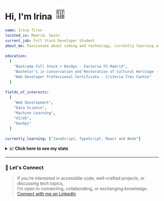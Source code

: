 <h1>Hi, I'm Irina <img src="./hand-emoji.svg" alt="Waving Hand" width="50" height="50"></h1>

```yaml
name: Irina Tiron
located_in: Madrid, Spain
current_job: Full Stack Developer Student
about_me: Passionate about coding and technology, currently learning at Factoría F5 in Madrid

education:
  [
    "Bootcamp Full Stack + DevOps - Factoría F5 Madrid",
    "Bachelor's in Conservation and Restoration of Cultural Heritage - ESCRBC Madrid",
    "Web Developer Professional Certificate - Criteria Tres Cantos"
  ]

fields_of_interests:
  [
    "Web Development",
    "Data Science",
    "Machine Learning",
    "UI/UX",
    "DevOps"
  ]
  
currently_learning: ["JavaScript, TypeScript, React and Node"]

```

<details>
  <summary><b>📈 Click here to see my stats</b></summary>

  ---
 
<!--START_SECTION:waka-->
**🐱 My GitHub Data** 

> 📦 166.6 kB Used in GitHub's Storage 
 > 
> 🏆 284 Contributions in the Year 2025
 > 
> 💼 Opted to Hire
 > 
> 📜 8 Public Repositories 
 > 
> 🔑 2 Private Repositories 
 > 
**I'm an Early 🐤** 

```text
🌞 Morning                283 commits         █████░░░░░░░░░░░░░░░░░░░░   20.06 % 
🌆 Daytime                844 commits         ███████████████░░░░░░░░░░   59.82 % 
🌃 Evening                244 commits         ████░░░░░░░░░░░░░░░░░░░░░   17.29 % 
🌙 Night                  40 commits          █░░░░░░░░░░░░░░░░░░░░░░░░   02.83 % 
```
📅 **I'm Most Productive on Wednesday** 

```text
Monday                   224 commits         ████░░░░░░░░░░░░░░░░░░░░░   15.88 % 
Tuesday                  269 commits         █████░░░░░░░░░░░░░░░░░░░░   19.06 % 
Wednesday                385 commits         ███████░░░░░░░░░░░░░░░░░░   27.29 % 
Thursday                 303 commits         █████░░░░░░░░░░░░░░░░░░░░   21.47 % 
Friday                   180 commits         ███░░░░░░░░░░░░░░░░░░░░░░   12.76 % 
Saturday                 4 commits           ░░░░░░░░░░░░░░░░░░░░░░░░░   00.28 % 
Sunday                   46 commits          █░░░░░░░░░░░░░░░░░░░░░░░░   03.26 % 
```


📊 **This Week I Spent My Time On** 

```text
🕑︎ Time Zone: Europe/Madrid

💬 Programming Languages: 
JavaScript               12 hrs 6 mins       ██████████████░░░░░░░░░░░   57.93 % 
TypeScript               3 hrs 28 mins       ████░░░░░░░░░░░░░░░░░░░░░   16.63 % 
CSS                      2 hrs 6 mins        ███░░░░░░░░░░░░░░░░░░░░░░   10.09 % 
Git Config               42 mins             █░░░░░░░░░░░░░░░░░░░░░░░░   03.43 % 
HTML                     37 mins             █░░░░░░░░░░░░░░░░░░░░░░░░   02.99 % 

🐱‍💻 Projects: 
Oceania-Butterflies-Backe7 hrs 18 mins       █████████░░░░░░░░░░░░░░░░   34.93 % 
ScrobbleSpace            4 hrs 14 mins       █████░░░░░░░░░░░░░░░░░░░░   20.26 % 
oop-game-main            3 hrs 56 mins       █████░░░░░░░░░░░░░░░░░░░░   18.85 % 
api-book                 3 hrs 42 mins       ████░░░░░░░░░░░░░░░░░░░░░   17.73 % 
oop-game                 25 mins             █░░░░░░░░░░░░░░░░░░░░░░░░   02.03 % 
```

**I Mostly Code in JavaScript** 

```text
JavaScript               4 repos             █████████░░░░░░░░░░░░░░░░   36.36 % 
HTML                     3 repos             ███████░░░░░░░░░░░░░░░░░░   27.27 % 
CSS                      2 repos             █████░░░░░░░░░░░░░░░░░░░░   18.18 % 
TypeScript               2 repos             █████░░░░░░░░░░░░░░░░░░░░   18.18 % 
```



**Timeline**

![Lines of Code chart](https://raw.githubusercontent.com/irinatiron/irinatiron/main/assets/bar_graph.png)


 Last Updated on 06/09/2025 06:26:30 UTC
<!--END_SECTION:waka-->

</details>

---

### 📎 Let's Connect

>If you’re interested in accessible code, well-crafted projects, or discussing tech topics,  
>I’m open to connecting, collaborating, or exchanging knowledge.  
>[Connect with me on LinkedIn](https://www.linkedin.com/in/irinatiron/)
